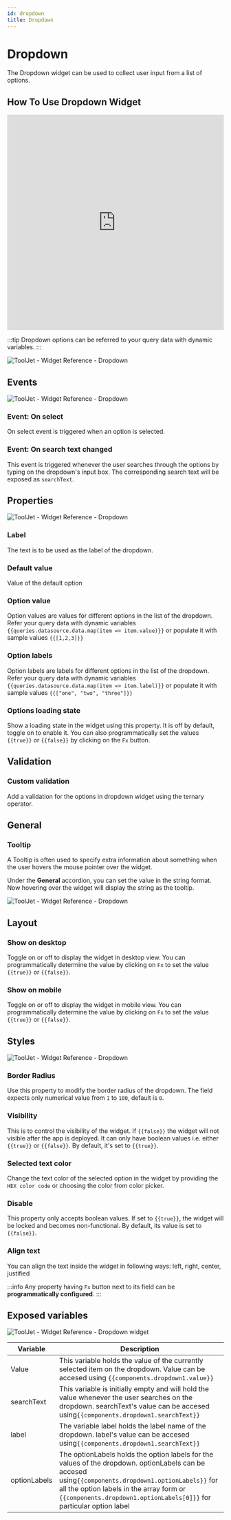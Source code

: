 ```yaml
---
id: dropdown
title: Dropdown
---
```

# Dropdown

The Dropdown widget can be used to collect user input from a list of options.

## How To Use Dropdown Widget

<iframe height="500" src="https://www.youtube.com/embed/PKlkD2rtlP8" title="Dropdown widget" frameborder="0" allowfullscreen width="100%"></iframe>

:::tip
Dropdown options can be referred to your query data with dynamic variables.
:::

<div style={{textAlign: 'center'}}>

<img className="screenshot-full" src="/img/widgets/dropdown/dropdown-dynamicvalues.gif" alt="ToolJet - Widget Reference - Dropdown" />

</div>

## Events

<div style={{textAlign: 'center'}}>

<img className="screenshot-full" src="/img/widgets/dropdown/event.png" alt="ToolJet - Widget Reference - Dropdown" />

</div>

### Event: On select

On select event is triggered when an option is selected.

### Event: On search text changed

This event is triggered whenever the user searches through the options by typing on the dropdown's input box. The corresponding search text will be exposed as `searchText`.

## Properties

<div style={{textAlign: 'center'}}>

<img className="screenshot-full" src="/img/widgets/dropdown/prop.png" alt="ToolJet - Widget Reference - Dropdown" />

</div>

### Label

The text is to be used as the label of the dropdown.

### Default value

Value of the default option

### Option value

Option values are values for different options in the list of the dropdown. Refer your query data with dynamic variables `{{queries.datasource.data.map(item => item.value)}}` or populate it with sample values `{{[1,2,3]}}`

### Option labels

Option labels are labels for different options in the list of the dropdown. Refer your query data with dynamic variables `{{queries.datasource.data.map(item => item.label)}}` or populate it with sample values `{{["one", "two", "three"]}}`

### Options loading state

Show a loading state in the widget using this property. It is off by default, toggle on to enable it. You can also programmatically set the values `{{true}}` or `{{false}}` by clicking on the `Fx` button.

## Validation

### Custom validation

Add a validation for the options in dropdown widget using the ternary operator.

## General
### Tooltip

A Tooltip is often used to specify extra information about something when the user hovers the mouse pointer over the widget.

Under the <b>General</b> accordion, you can set the value in the string format. Now hovering over the widget will display the string as the tooltip.

<div style={{textAlign: 'center'}}>

<img className="screenshot-full" src="/img/tooltip.png" alt="ToolJet - Widget Reference - Dropdown" />

</div>

## Layout

### Show on desktop

Toggle on or off to display the widget in desktop view. You can programmatically determine the value by clicking on `Fx` to set the value `{{true}}` or `{{false}}`.
### Show on mobile

Toggle on or off to display the widget in mobile view. You can programmatically determine the value by clicking on `Fx` to set the value `{{true}}` or `{{false}}`.

## Styles

<div style={{textAlign: 'center'}}>

<img className="screenshot-full" src="/img/widgets/dropdown/style.png" alt="ToolJet - Widget Reference - Dropdown" />

</div>

### Border Radius

Use this property to modify the border radius of the dropdown. The field expects only numerical value from `1` to `100`, default is `0`.

### Visibility

This is to control the visibility of the widget. If `{{false}}` the widget will not visible after the app is deployed. It can only have boolean values i.e. either `{{true}}` or `{{false}}`. By default, it's set to `{{true}}`.

### Selected text color

Change the text color of the selected option in the widget by providing the `HEX color code` or choosing the color from color picker.

### Disable

This property only accepts boolean values. If set to `{{true}}`, the widget will be locked and becomes non-functional. By default, its value is set to `{{false}}`.

### Align text

You can align the text inside the widget in following ways: left, right, center, justified 

:::info
Any property having `Fx` button next to its field can be **programmatically configured**.
:::

## Exposed variables

<div style={{textAlign: 'center'}}>

<img className="screenshot-full" src="/img/widgets/dropdown/variables.png" alt="ToolJet - Widget Reference - Dropdown widget" />

</div>

| Variable | Description |
| -------- | ----------- |
| Value | This variable holds the value of the currently selected item on the dropdown. Value can be accesed using `{{components.dropdown1.value}}` |
| searchText | This variable is initially empty and will hold the value whenever the user searches on the dropdown. searchText's value can be accesed using`{{components.dropdown1.searchText}}` |
| label | The variable label holds the label name of the dropdown. label's value can be accesed using`{{components.dropdown1.searchText}}` |
| optionLabels | The optionLabels holds the option labels for the values of the dropdown. optionLabels can be accesed using`{{components.dropdown1.optionLabels}}` for all the option labels in the array form or `{{components.dropdown1.optionLabels[0]}}` for particular option label |